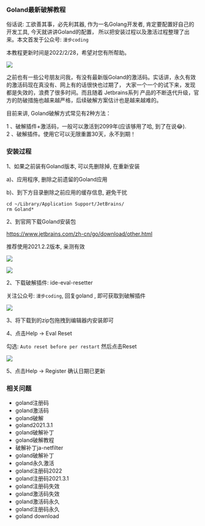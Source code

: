 ### Goland最新破解教程

俗话说: 工欲善其事，必先利其器, 作为一名Golang开发者, 肯定要配置好自己的开发工具, 今天就讲讲Goland的配置， 所以把安装过程以及激活过程整理了出来。本文首发于公众号: `漫步coding`

本教程更新时间是2022/2/28，希望对您有所帮助。



![](https://images.xiaozhuanlan.com/uploads/photo/2022/db20c76d-ef1e-45cd-850f-5a47b6595b68.png)

之前也有一些公号朋友问我，有没有最新版Goland的激活码。实话讲，永久有效的激活码现在真没有、网上有的话很快也过期了， 大家一个一个的试下来，发现都是失效的，浪费了很多时间。而且随着 Jetbrains系列 产品的不断迭代升级，官方的防破措施也越来越严格，后续破解方案估计也是越来越难的。

目前来讲, Goland破解方式常见有2种方法：

1 、破解插件+激活码，一般可以激活到2099年(应该够用了哈, 到了在说😂).  
2 、破解插件。使用它可以无限重置30天，永不到期！

### 安装过程

1、如果之前装有Goland版本, 可以先删除掉, 在重新安装

a)、应用程序, 删除之前遗留的Goland应用

b)、到下方目录删除之前应用的缓存信息, 避免干扰

```
cd ~/Library/Application Support/JetBrains/
rm Goland*
```


2、到官网下载Goland安装包

https://www.jetbrains.com/zh-cn/go/download/other.html

推荐使用2021.2.2版本, 亲测有效

![](https://images.xiaozhuanlan.com/uploads/photo/2022/884438b6-841a-4e23-b6b2-7035a0499ae8.png)

![](https://images.xiaozhuanlan.com/uploads/photo/2022/0239f3a9-f5c0-4cc3-9040-aeaa2909c4da.png)


2、下载破解插件: ide-eval-resetter

关注公众号: `漫步coding`, 回复goland , 即可获取到破解插件

![](https://images.xiaozhuanlan.com/uploads/photo/2022/5cb0c91e-fd83-4a04-8df6-65fb602b3834.png)

3、将下载到的zip包拖拽到编辑器内安装即可

4、点击Help -> Eval Reset

勾选: `Auto reset before per restart` 然后点击Reset


![](https://images.xiaozhuanlan.com/uploads/photo/2022/0894e9e2-4d60-4990-9d4c-f2a7dfa186dd.png)

5、点击Help -> Register 确认日期已更新



### 相关问题

- goland注册码
- goland激活码
- goland破解
- goland2021.3.1
- goland破解补丁
- goland破解教程
- 破解补丁ja-netfilter
- goland破解补丁
- goland永久激活
- goland注册码2022
- goland注册码2021.3.1
- goland注册码失效
- goland激活码失效
- goland激活码永久
- goland注册码永久
- goland download
